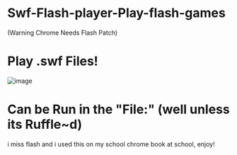 # Swf-Flash-player-Play-flash-games
 (Warning Chrome Needs Flash Patch)
# Play .swf Files!
![image](https://user-images.githubusercontent.com/69991448/114570296-b64a5a00-9c43-11eb-9f7b-39cef03d161f.png)
# Can be Run in the "File:" (well unless its Ruffle~d)

i miss flash and i used this on my school chrome book at school, enjoy!
